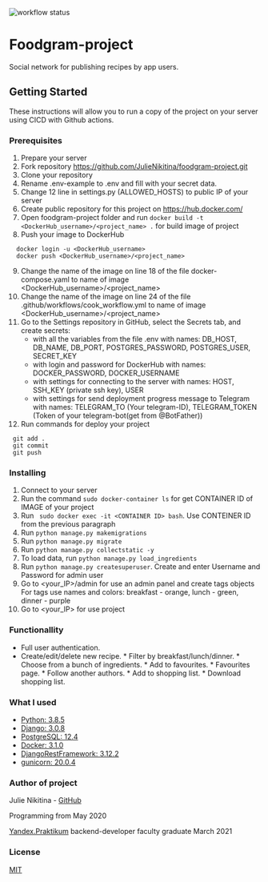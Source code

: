 ![workflow status](https://github.com/JulieNikitina/foodgram-projectl/workflows/foodgram-project/badge.svg)

# Foodgram-project

Social network for publishing recipes by app users.

## Getting Started
These instructions will allow you to run a copy of the project on your server 
using CICD with Github actions.

### Prerequisites

1. Prepare your server
2. Fork repository https://github.com/JulieNikitina/foodgram-project.git
3. Clone your repository
4. Rename .env-example to .env and fill with your secret data.
5. Change 12 line in settings.py (ALLOWED_HOSTS) to public IP of your server 
6. Create public repository for this project on https://hub.docker.com/
7. Open foodgram-project folder and run  ```docker build -t <DockerHub_username>/<project_name> .``` 
   for build image of project
8. Push your image to DockerHub 
  ``` 
    docker login -u <DockerHub_username>
    docker push <DockerHub_username>/<project_name>
  ```
9. Change the name of the image on line 18 of the file docker-compose.yaml 
   to name of image <DockerHub_username>/<project_name>
10. Change the name of the image on line 24 of the file .github/workflows/cook_workflow.yml
   to name of image <DockerHub_username>/<project_name>
11. Go to the Settings repository in GitHub, select the Secrets tab, 
   and create secrets:
    * with all the variables from the file .env with names: DB_HOST, DB_NAME, DB_PORT, POSTGRES_PASSWORD, POSTGRES_USER, SECRET_KEY
    * with login and password for DockerHub with names: DOCKER_PASSWORD, DOCKER_USERNAME
    * with settings for connecting to the server with names: HOST, SSH_KEY (private ssh key), USER
    * with settings for send deployment progress message to Telegram with names: TELEGRAM_TO (Your telegram-ID), TELEGRAM_TOKEN (Token of your telegram-bot(get from @BotFather))
12. Run commands for deploy your project
   ```
    git add .
    git commit
    git push
   ```
    
### Installing

1. Сonnect to your server
2. Run the command ```sudo docker-container ls``` for get CONTAINER ID of IMAGE of your project
3. Run ``` sudo docker exec -it <CONTAINER ID> bash```. Use CONTEINER ID from the previous paragraph 
4. Run ```python manage.py makemigrations```
5. Run ```python manage.py migrate```
6. Run ```python manage.py collectstatic -y```
6. To load data, run ```python manage.py load_ingredients```
7. Run ```python manage.py createsuperuser```. Create and enter Username and Password for admin user
8. Go to <your_IP>/admin for use an admin panel and create tags objects
   For tags use names and colors: breakfast - orange, lunch - green, dinner - purple
9. Go to <your_IP> for use project

### Functionallity
   * Full user authentication.
   * Create/edit/delete new recipe.
    * Filter by breakfast/lunch/dinner.
    * Choose from a bunch of ingredients.
    * Add to favourites.
    * Favourites page.
    * Follow another authors.
    * Add to shopping list.
    * Download shopping list.

### What I used
* [Python: 3.8.5](https://www.python.org/)
* [Django: 3.0.8](https://www.djangoproject.com/)
* [PostgreSQL: 12.4](https://www.postgresql.org/)
* [Docker: 3.1.0](https://www.docker.com/)
* [DjangoRestFramework: 3.12.2](https://www.django-rest-framework.org/)
* [gunicorn: 20.0.4](https://gunicorn.org/)

### Author of project
Julie Nikitina - [GitHub](https://github.com/JulieNikitina)

Programming from May 2020

[Yandex.Praktikum](https://praktikum.yandex.ru/) backend-developer faculty graduate March 2021 
  
### License
[MIT](https://choosealicense.com/licenses/mit/)

